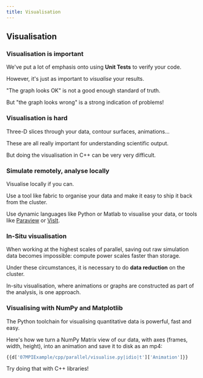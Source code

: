 ```yaml
---
title: Visualisation
---
```


## Visualisation

### Visualisation is important

We've put a lot of emphasis onto using **Unit Tests** to verify your code.

However, it's just as important to *visualise* your results.

"The graph looks OK" is not a good enough standard of truth.

But "the graph looks wrong" is a strong indication of problems!

### Visualisation is hard

Three-D slices through your data, contour surfaces, animations...

These are all really important for understanding scientific output.

But doing the visualisation in C++ can be very very difficult.

### Simulate remotely, analyse locally

Visualise locally if you can.

Use a tool like fabric to organise your data and make it easy to ship it back from the cluster.

Use dynamic languages like Python or Matlab to visualise your data, or tools like
[Paraview](http://www.paraview.org) or [VisIt](https://wci.llnl.gov/simulation/computer-codes/visit/).

### In-Situ visualisation

When working at the highest scales of parallel, saving out raw simulation data becomes impossible:
compute power scales faster than storage.

Under these circumstances, it is necessary to do **data reduction** on the cluster.

In-situ visualisation, where animations or graphs are constructed as part of the analysis, is one approach.

### Visualising with NumPy and Matplotlib

The Python toolchain for visualising quantitative data is powerful, fast and easy.

Here's how we turn a NumPy Matrix view of our data, with axes (frames, width, height), into an animation and
save it to disk as an mp4:

```python
{{d['07MPIExample/cpp/parallel/visualise.py|idio|t']['Animation']}}
```

Try doing that with C++ libraries!
